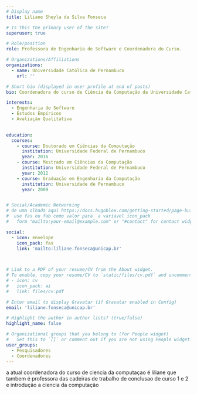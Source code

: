 ```yaml
---
# Display name
title: Liliane Sheyla da Silva Fonseca

# Is this the primary user of the site?
superuser: true

# Role/position
role: Professora de Engenharia de Software e Coordenadora do Curso.

# Organizations/Affiliations
organizations:
  - name: Universidade Católica de Pernambuco
    url: ''

# Short bio (displayed in user profile at end of posts)
bio: Coordenadora do curso de Ciência da Computação da Universidade Católica de Pernambuco (UNICAP). Possui Pós Doutorado em Ciência da Computação na área de avaliação qualitativa e quantitativa de aplicações para cidades Inteligentes. Possui Doutorado concluído pelo Centro de Informática da Universidade Federal de Pernambuco (CIn/UFPE) com período de doutorado sanduíche pela Universidade de Maryland Baltimore County (UMBC) nos Estados Unidos com ênfase em engenharia de software experimental. Possui Mestrado em Ciência da Computação pelo CIn/UFPE na área de gerenciamento de riscos e Bacharelado em Engenharia da Computação pela Universidade de Pernambuco (UPE). Tem experiência em ensino através de metodologias ativas e metodologias ágeis. Pesquisa na área de engenharia de software, cidades inteligentes, mulheres na tecnologia e informática na educação. É avaliadora do MEC e consultora educacional e negócios de tecnologia e inovação. Atualmente pesquisa, desenvolve, avalia e gerencia projetos na área de aplicações cidades inteligentes no Instituto Nacional de Engenharia de Software (INES). Atua como revisora de conferência e periódicos nacionais e internacionais. É fundadora e coordenadora do grupo UNICAS, grupo de mulheres na ciência e tecnologia da UNICAP. Realiza atividades de voluntariado na área de tecnologia, especialmente para crianças e adolescentes de comunidades carentes buscando disseminar, incentivar e despertar o interesse na área de computação para todos

interests:
  - Engenharia de Software
  - Estudos Empíricos
  - Avaliação Qualitativa
  

education:
  courses:
    - course: Doutorado em Ciências da Computação
      institution: Universidade Federal de Pernambuco
      year: 2016
    - course: Mestrado em Ciências da Computação
      institution: Universidade Federal de Pernambuco
      year: 2012
    - course: Graduação em Engenharia da Computação
      institution: Universidade de Pernambuco
      year: 2009


# Social/Academic Networking
# de uma olhada aqui https://docs.hugoblox.com/getting-started/page-builder/#icons
#  use fas ou fab como valor para  a variavel icon_pack
#   form "mailto:your-email@example.com" or "#contact" for contact widget.

social:
  - icon: envelope
    icon_pack: fas
    link: 'mailto:liliane.fonseca@unicap.br'
  


# Link to a PDF of your resume/CV from the About widget.
# To enable, copy your resume/CV to `static/files/cv.pdf` and uncomment the lines below.
# - icon: cv
#   icon_pack: ai
#   link: files/cv.pdf

# Enter email to display Gravatar (if Gravatar enabled in Config)
email: 'liliane.fonseca@unicap.br'

# Highlight the author in author lists? (true/false)
highlight_name: false

# Organizational groups that you belong to (for People widget)
#   Set this to `[]` or comment out if you are not using People widget.
user_groups:
  - Pesquisadores
  - Coordenadores
---
```


a atual coordenadora do curso de ciencia da computaçao é liliane que tambem é professora das cadeiras de trabalho de conclusao de curso 1 e 2 e introdução a ciencia da computação
